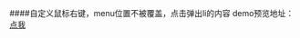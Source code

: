 ####自定义鼠标右键，menu位置不被覆盖，点击弹出li的内容
demo预览地址：[点我](http://cheesekun.top/ife-nuomi/contextmenu/index.html)